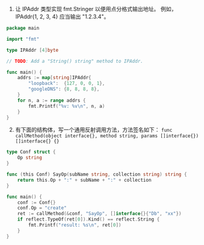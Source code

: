 1. 让 IPAddr 类型实现 fmt.Stringer 以便用点分格式输出地址。
例如，IPAddr{1, 2, 3, 4} 应当输出 "1.2.3.4"。
``` go
package main

import "fmt"

type IPAddr [4]byte

// TODO: Add a "String() string" method to IPAddr.

func main() {
	addrs := map[string]IPAddr{
		"loopback":  {127, 0, 0, 1},
		"googleDNS": {8, 8, 8, 8},
	}
	for n, a := range addrs {
		fmt.Printf("%v: %v\n", n, a)
	}
}
```

2. 有下面的结构体，写一个通用反射调用方法，方法签名如下：
```func callMethod(object interface{}, method string, params []interface{}) []interface{} {}```

``` go
type Conf struct {
	Op string
}

func (this Conf) SayOp(subName string, collection string) string {
	return this.Op + ":" + subName + ":" + collection
}

func main() {
	conf := Conf{}
	conf.Op = "create"
	ret := callMethod(&conf, "SayOp", []interface{}{"Db", "xx"})
	if reflect.TypeOf(ret[0]).Kind() == reflect.String {
		fmt.Printf("result: %s\n", ret[0])
	}
}
```